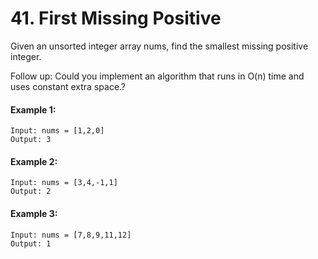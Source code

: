 # 41. First Missing Positive

Given an unsorted integer array nums, find the smallest missing positive integer.

Follow up: Could you implement an algorithm that runs in O(n) time 
and uses constant extra space.?

 

#### Example 1:
```
Input: nums = [1,2,0]
Output: 3
```

#### Example 2:

```
Input: nums = [3,4,-1,1]
Output: 2
```
#### Example 3:
```
Input: nums = [7,8,9,11,12]
Output: 1
```